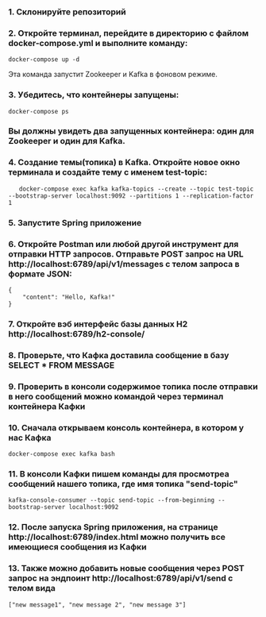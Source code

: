 ### 1. Склонируйте репозиторий

### 2. Откройте терминал, перейдите в директорию с файлом docker-compose.yml и выполните команду:

```
docker-compose up -d 
```

Эта команда запустит Zookeeper и Kafka в фоновом режиме.

### 3. Убедитесь, что контейнеры запущены:

```
docker-compose ps
```

### Вы должны увидеть два запущенных контейнера: один для Zookeeper и один для Kafka.

### 4. Создание темы(топика) в Kafka. Откройте новое окно терминала и создайте тему с именем test-topic:

```
   docker-compose exec kafka kafka-topics --create --topic test-topic --bootstrap-server localhost:9092 --partitions 1 --replication-factor 1
```

### 5. Запустите Spring приложение

### 6. Откройте Postman или любой другой инструмент для отправки HTTP запросов. Отправьте POST запрос на URL http://localhost:6789/api/v1/messages с телом запроса в формате JSON:

```
{
    "content": "Hello, Kafka!"
}
```

### 7. Откройте вэб интерфейс базы данных H2 http://localhost:6789/h2-console/

### 8. Проверьте, что Кафка доставила сообщение в базу SELECT * FROM MESSAGE

### 9. Проверить в консоли содержимое топика после отправки в него сообщений можно командой через терминал контейнера Кафки

### 10. Сначала открываем консоль контейнера, в котором у нас Кафка

```
docker-compose exec kafka bash
```

### 11. В консоли Кафки пишем команды для просмотреа сообщений нашего топика, где имя топика "send-topic"

```
kafka-console-consumer --topic send-topic --from-beginning --bootstrap-server localhost:9092
```

### 12. После запуска Spring приложения, на странице http://localhost:6789/index.html можно получить все имеющиеся сообщения из Кафки

### 13. Также можно добавить новые сообщения через POST запрос на эндпоинт http://localhost:6789/api/v1/send с телом вида 

```
["new message1", "new message 2", "new message 3"]
```
